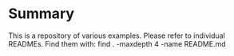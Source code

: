 # Summary 

This is a repository of various examples. Please refer to individual READMEs. Find them with:
    find . -maxdepth 4 -name README.md
